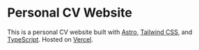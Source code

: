 # Personal CV Website

This is a personal CV website built with [Astro](https://astro.build/), [Tailwind CSS](https://tailwindcss.com/), and [TypeScript](https://www.typescriptlang.org/). Hosted on [Vercel](https://vercel.com/).